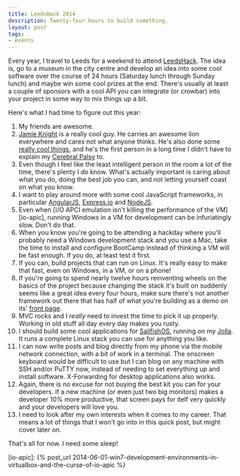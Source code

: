 ```yaml
---
title: LeedsHack 2014
description: Twenty-four hours to build something.
layout: post
tags: 
- events
---
```


Every year, I travel to Leeds for a weekend to attend [LeedsHack][leedshack]. The idea is, go to a museum in the city centre and develop an idea into some cool software over the course of 24 hours (Saturday lunch through Sunday lunch) and maybe win some cool prizes at the end. There's usually at least a couple of sponsors with a cool API you can integrate (or crowbar) into your project in some way to mix things up a bit.

Here's what I had time to figure out this year:

1. My friends are awesome.
2. [Jamie Knight][jamie] is a really cool guy. He carries an awesome lion everywhere and cares not what anyone thinks. He's also done some [really cool things][jk-urlsearch], and he's the first person in a long time I didn't have to explain my [Cerebral Palsy][cerebralpalsy] to.
3. Even though I feel like the least intelligent person in the room a lot of the time, there's plenty I *do* know. What's actually important is caring about what you do, doing the best job you can, and not letting yourself coast on what you know. 
4. I want to play around more with some cool JavaScript frameworks, in particular [AngularJS][angular], [Express.io][expressio] and [NodeJS][node].
5. Even when [I/O APCI emulation isn't killing the performance of the VM][io-apic], running Windows in a VM for development can be infuriatingly slow. Don't do that.
6. When you know you're going to be attending a hackday where you'll probably need a Windows development stack and you use a Mac, take the time to install and configure BootCamp instead of thinking a VM will be fast enough. If you do, at least test it first.
7. If you can, build projects that can run on Linux. It's really easy to make that fast, even on Windows, in a VM, or on a phone!
8. If you're going to spend nearly twelve hours reinventing wheels on the basics of the project because changing the stack it's built on suddenly seems like a great idea every four hours, make sure there's not another framework out there that has half of what you're building as a demo on its' [front page][expressio-demo].
9. MVC rocks and I *really* need to invest the time to pick it up properly. Working in old stuff all day every day makes you rusty.
10. I should build some cool applications for [SailfishOS][sailfish], running on my [Jolla][jolla]. It runs a complete Linux stack you can use for anything you like. 
11. I can now write posts and blog directly from my phone via the mobile network connection, with a bit of work in a terminal. The onscreen keyboard would be difficult to use but I can blog on any machine with SSH and/or PuTTY now, instead of needing to set everything up and install software. X-Forwarding for desktop applications also works.
12. Again, there is no excuse for not buying the best kit you can for your developers. If a new machine (or even just two big monitors) makes a developer 10% more productive, that screen pays for itelf very quickly and your developers will love you.
13. I need to look after my own interests when it comes to my career. That means a lot of things that I won't go into in this quick post, but might cover later on.

That's all for now. I need some sleep!

[leedshack]: http://leedshack.org
[jamie]: http://jkg3.com
[jk-urlsearch]: http://jkg3.com/Journal/making-grep-an-order-of-magnitude-or-more-faster
[cerebralpalsy]: http://www.nhs.uk/conditions/Cerebral-palsy/Pages/Introduction.aspx
[angular]: https://angularjs.org
[expressio]: http://express-io.org
[expressio-demo]: http://express-io.org/live
[node]: http://nodejs.org
[sailfish]: https://sailfishos.org
[jolla]: http://jolla.com
[io-apic]: {% post_url 2014-06-01-win7-development-environments-in-virtualbox-and-the-curse-of-io-apic %}